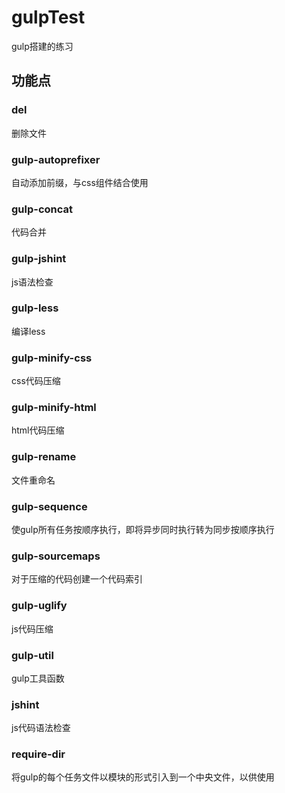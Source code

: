 # gulpTest
gulp搭建的练习

## 功能点

### del
删除文件

### gulp-autoprefixer
自动添加前缀，与css组件结合使用

### gulp-concat
代码合并

### gulp-jshint
js语法检查

### gulp-less
编译less

### gulp-minify-css
css代码压缩

### gulp-minify-html
html代码压缩

### gulp-rename
文件重命名

### gulp-sequence
使gulp所有任务按顺序执行，即将异步同时执行转为同步按顺序执行

### gulp-sourcemaps
对于压缩的代码创建一个代码索引

### gulp-uglify
js代码压缩

### gulp-util
gulp工具函数

### jshint
js代码语法检查

### require-dir
将gulp的每个任务文件以模块的形式引入到一个中央文件，以供使用
